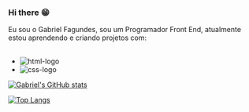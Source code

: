 ### Hi there :grin:

Eu sou o Gabriel Fagundes, sou um Programador Front End, atualmente estou aprendendo e criando projetos com:
<br>
<br>
- <img src="https://img.shields.io/badge/HTML5-E34F26?style=for-the-badge&logo=html5&logoColor=white" alt="html-logo" />
- <img src="https://img.shields.io/badge/CSS3-1572B6?style=for-the-badge&logo=css3&logoColor=white" alt="css-logo" />


[![Gabriel's GitHub stats](https://github-readme-stats.vercel.app/api?username=GabrFagundes)](https://github.com/anuraghazra/github-readme-stats)

[![Top Langs](https://github-readme-stats.vercel.app/api/top-langs/?username=GabrFagundes)](https://github.com/anuraghazra/github-readme-stats)

